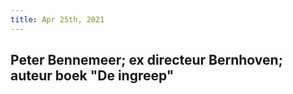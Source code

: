 ```yaml
---
title: Apr 25th, 2021
---
```


## Peter Bennemeer; ex directeur Bernhoven; auteur boek "De ingreep"
##
